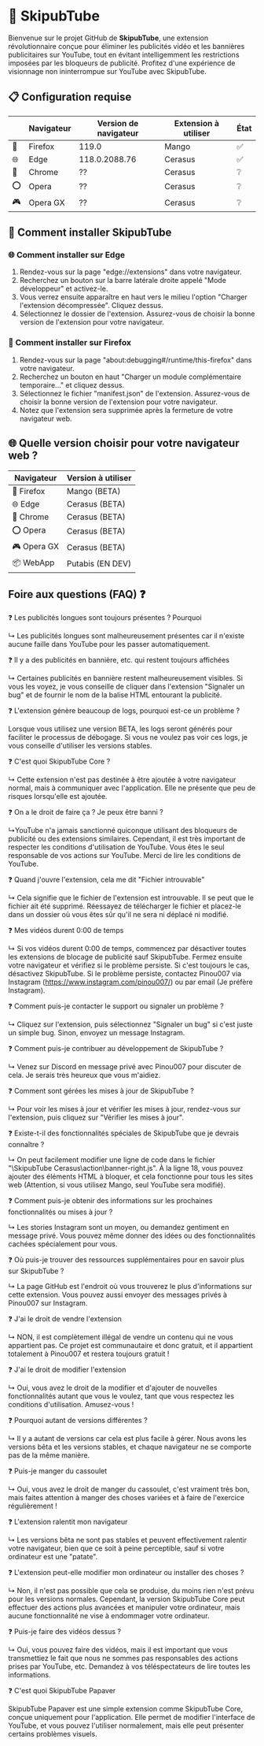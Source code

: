 # 🚀 SkipubTube 

Bienvenue sur le projet GitHub de **SkipubTube**, une extension révolutionnaire conçue pour éliminer les publicités vidéo et les bannières publicitaires sur YouTube, tout en évitant intelligemment les restrictions imposées par les bloqueurs de publicité. Profitez d'une expérience de visionnage non ininterrompue sur YouTube avec SkipubTube.



## 📋 Configuration requise 

|                | Navigateur | Version de navigateur | Extension à utiliser | État |
| -------------- | ---------- | ---------------------- | --------------------- | ---- |
| 🦊             | Firefox    | 119.0                  | Mango                 | ✅   |
| 🌐             | Edge       | 118.0.2088.76          | Cerasus               | ✅   |
| 💠             | Chrome     | ??                     | Cerasus               | ❔   |
| ⭕             | Opera      | ??                     | Cerasus               | ❔   |
| 🎮             | Opera GX   | ??                     | Cerasus               | ❔   |

## 🚀 Comment installer SkipubTube 

### 🌐 Comment installer sur Edge 

1. Rendez-vous sur la page "edge://extensions" dans votre navigateur.
2. Recherchez un bouton sur la barre latérale droite appelé "Mode développeur" et activez-le.
3. Vous verrez ensuite apparaître en haut vers le milieu l'option "Charger l'extension décompressée". Cliquez dessus.
4. Sélectionnez le dossier de l'extension. Assurez-vous de choisir la bonne version de l'extension pour votre navigateur.

### 🦊 Comment installer sur Firefox 

1. Rendez-vous sur la page "about:debugging#/runtime/this-firefox" dans votre navigateur.
2. Recherchez un bouton en haut "Charger un module complémentaire temporaire..." et cliquez dessus.
3. Sélectionnez le fichier "manifest.json" de l'extension. Assurez-vous de choisir la bonne version de l'extension pour votre navigateur.
4. Notez que l'extension sera supprimée après la fermeture de votre navigateur web.

## 🌐 Quelle version choisir pour votre navigateur web ? 

| Navigateur   | Version à utiliser |
| ------------ | ------------------- |
| 🦊 Firefox   | Mango (BETA)        |
| 🌐 Edge      | Cerasus (BETA)      |
| 💠 Chrome    | Cerasus (BETA)      |
| ⭕ Opera     | Cerasus (BETA)      |
| 🎮 Opera GX  | Cerasus (BETA)      |
| 📦 WebApp    | Putabis (EN DEV)    |

## Foire aux questions (FAQ) ❓

❓ Les publicités longues sont toujours présentes ? Pourquoi

 ↳ Les publicités longues sont malheureusement présentes car il n'existe aucune faille dans YouTube pour les passer automatiquement.

❓ Il y a des publicités en bannière, etc. qui restent toujours affichées

↳ Certaines publicités en bannière restent malheureusement visibles. Si vous les voyez, je vous conseille de cliquer dans l'extension "Signaler un bug" et de fournir le nom de la balise HTML entourant la publicité.

❓ L'extension génère beaucoup de logs, pourquoi est-ce un problème ?

Lorsque vous utilisez une version BETA, les logs seront générés pour faciliter le processus de débogage. Si vous ne voulez pas voir ces logs, je vous conseille d'utiliser les versions stables.

❓ C'est quoi SkipubTube Core ?

↳ Cette extension n'est pas destinée à être ajoutée à votre navigateur normal, mais à communiquer avec l'application. Elle ne présente que peu de risques lorsqu'elle est ajoutée.

❓ On a le droit de faire ça ? Je peux être banni ?

 ↳YouTube n'a jamais sanctionné quiconque utilisant des bloqueurs de publicité ou des extensions similaires. Cependant, il est très important de respecter les conditions d'utilisation de YouTube. Vous êtes le seul responsable de vos actions sur YouTube. Merci de lire les conditions de YouTube.

❓ Quand j'ouvre l'extension, cela me dit "Fichier introuvable"

↳ Cela signifie que le fichier de l'extension est introuvable. Il se peut que le fichier ait été supprimé. Réessayez de télécharger le fichier et placez-le dans un dossier où vous êtes sûr qu'il ne sera ni déplacé ni modifié.

❓ Mes vidéos durent 0:00 de temps

↳ Si vos vidéos durent 0:00 de temps, commencez par désactiver toutes les extensions de blocage de publicité sauf SkipubTube. Fermez ensuite votre navigateur et vérifiez si le problème persiste. Si c'est toujours le cas, désactivez SkipubTube. Si le problème persiste, contactez Pinou007 via Instagram (https://www.instagram.com/pinou007/) ou par email (Je préfère Instagram).

❓ Comment puis-je contacter le support ou signaler un problème ?

↳ Cliquez sur l'extension, puis sélectionnez "Signaler un bug" si c'est juste un simple bug. Sinon, envoyez un message Instagram.

❓ Comment puis-je contribuer au développement de SkipubTube ?

↳ Venez sur Discord en message privé avec Pinou007 pour discuter de cela. Je serais très heureux que vous m'aidiez.

❓ Comment sont gérées les mises à jour de SkipubTube ?

↳ Pour voir les mises à jour et vérifier les mises à jour, rendez-vous sur l'extension, puis cliquez sur "Vérifier les mises à jour".

❓ Existe-t-il des fonctionnalités spéciales de SkipubTube que je devrais connaître ?

↳ On peut facilement modifier une ligne de code dans le fichier "\SkipubTube Cerasus\action\banner-right.js". À la ligne 18, vous pouvez ajouter des éléments HTML à bloquer, et cela fonctionne pour tous les sites web (Attention, si vous utilisez Mango, seul YouTube sera modifié).

❓ Comment puis-je obtenir des informations sur les prochaines fonctionnalités ou mises à jour ?

↳ Les stories Instagram sont un moyen, ou demandez gentiment en message privé. Vous pouvez même donner des idées ou des fonctionnalités cachées spécialement pour vous.

❓ Où puis-je trouver des ressources supplémentaires pour en savoir plus sur SkipubTube ?

↳ La page GitHub est l'endroit où vous trouverez le plus d'informations sur cette extension. Vous pouvez aussi envoyer des messages privés à Pinou007 sur Instagram.

❓ J'ai le droit de vendre l'extension

↳ NON, il est complètement illégal de vendre un contenu qui ne vous appartient pas. Ce projet est communautaire et donc gratuit, et il appartient totalement à Pinou007 et restera toujours gratuit !

❓ J'ai le droit de modifier l'extension

↳ Oui, vous avez le droit de la modifier et d'ajouter de nouvelles fonctionnalités autant que vous le voulez, tant que vous respectez les conditions d'utilisation. Amusez-vous !

❓ Pourquoi autant de versions différentes ?

↳ Il y a autant de versions car cela est plus facile à gérer. Nous avons les versions bêta et les versions stables, et chaque navigateur ne se comporte pas de la même manière.

❓ Puis-je manger du cassoulet

↳ Oui, vous avez le droit de manger du cassoulet, c'est vraiment très bon, mais faites attention à manger des choses variées et à faire de l'exercice régulièrement !

❓ L'extension ralentit mon navigateur

↳ Les versions bêta ne sont pas stables et peuvent effectivement ralentir votre navigateur, bien que ce soit à peine perceptible, sauf si votre ordinateur est une "patate".

❓ L'extension peut-elle modifier mon ordinateur ou installer des choses ?

↳ Non, il n'est pas possible que cela se produise, du moins rien n'est prévu pour les versions normales. Cependant, la version SkipubTube Core peut effectuer des actions plus avancées et manipuler votre ordinateur, mais aucune fonctionnalité ne vise à endommager votre ordinateur.

❓ Puis-je faire des vidéos dessus ?

↳ Oui, vous pouvez faire des vidéos, mais il est important que vous transmettiez le fait que nous ne sommes pas responsables des actions prises par YouTube, etc. Demandez à vos téléspectateurs de lire toutes les informations.

❓ C'est quoi SkipubTube Papaver

SkipubTube Papaver est une simple extension comme SkipubTube Core, conçue uniquement pour l'application. Elle permet de modifier l'interface de YouTube, et vous pouvez l'utiliser normalement, mais elle peut présenter certains problèmes visuels.
